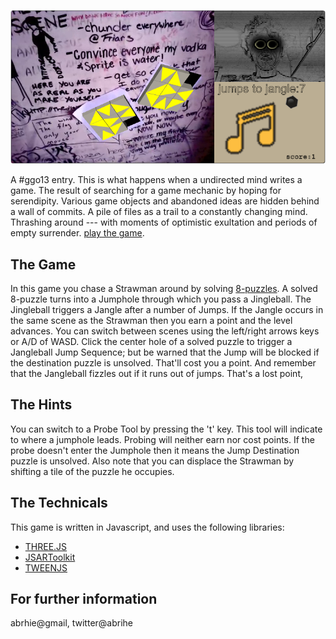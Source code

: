 ![Product of a Disheveled Mind](screenshot.png)

A #ggo13 entry. This is what happens when a undirected mind writes a game. The result of searching for a game mechanic by hoping for serendipity. Various game objects and abandoned ideas are hidden behind a wall of commits. A pile of files as a trail to a constantly changing mind. Thrashing around --- with moments of optimistic exultation and periods of empty surrender. [play the game](http://abrie.github.io/game-off-2013/).

## The Game
In this game you chase a Strawman around by solving [8-puzzles](http://en.wikipedia.org/wiki/15_puzzle). A solved 8-puzzle turns into a Jumphole through which you pass a Jingleball. The Jingleball triggers a Jangle after a number of Jumps. If the Jangle occurs in the same scene as the Strawman then you earn a point and the level advances. You can switch between scenes using the left/right arrows keys or A/D of WASD. Click the center hole of a solved puzzle to trigger a Jangleball Jump Sequence; but be warned that the Jump will be blocked if the destination puzzle is unsolved. That'll cost you a point. And remember that the Jangleball fizzles out if it runs out of jumps. That's a lost point,

## The Hints
You can switch to a Probe Tool by pressing the 't' key. This tool will indicate to where a jumphole leads. Probing will neither earn nor cost points. If the probe doesn't enter the Jumphole then it means the Jump Destination puzzle is unsolved. Also note that you can displace the Strawman by shifting a tile of the puzzle he occupies.

## The Technicals
This game is written in Javascript, and uses the following libraries:
* [THREE.JS](http://threejs.org)
* [JSARToolkit](https://github.com/kig/JSARToolKit)
* [TWEENJS](https://github.com/sole/tween.js/)

## For further information
abrhie@gmail, twitter@abrihe
